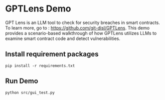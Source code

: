 
# GPTLens Demo

GPT Lens is an LLM tool to check for security breaches in smart contracts. To learn more, go to : https://github.com/git-disl/GPTLens. This demo provides a scenario-based walkthrough of how GPTLens utilizes LLMs to examine smart contract code and detect vulnerabilities.


## Install requirement packages

```
pip install -r requirements.txt
```


## Run Demo

```
python src/gui_test.py
```
